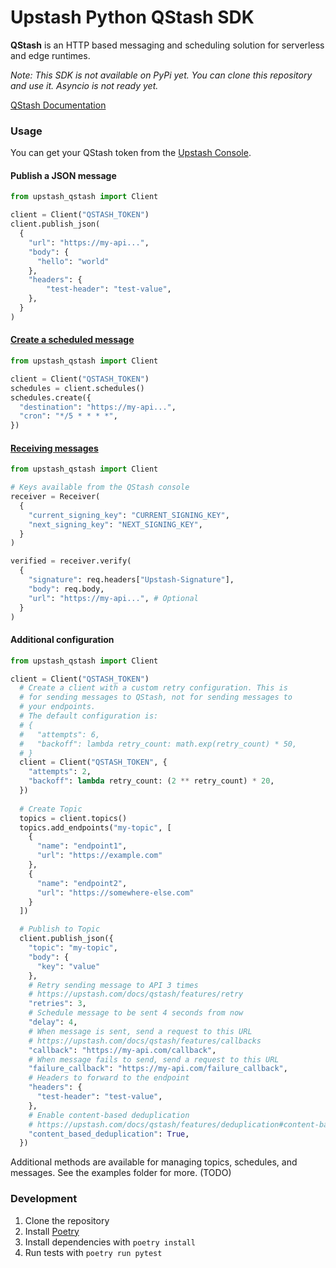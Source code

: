 # Upstash Python QStash SDK

**QStash** is an HTTP based messaging and scheduling solution for serverless and edge runtimes.

_Note: This SDK is not available on PyPi yet. You can clone this repository and use it. Asyncio is not ready yet._

[QStash Documentation](https://upstash.com/docs/qstash)

### Usage

You can get your QStash token from the [Upstash Console](https://console.upstash.com/qstash).

#### Publish a JSON message
```python
from upstash_qstash import Client

client = Client("QSTASH_TOKEN")
client.publish_json(
  {
    "url": "https://my-api...",
    "body": {
      "hello": "world"
    },
    "headers": {
        "test-header": "test-value",
    },
  }
)
```

#### [Create a scheduled message](https://upstash.com/docs/qstash/features/schedules)
```python
from upstash_qstash import Client

client = Client("QSTASH_TOKEN")
schedules = client.schedules()
schedules.create({
  "destination": "https://my-api...",
  "cron": "*/5 * * * *",
})
```

#### [Receiving messages](https://upstash.com/docs/qstash/howto/receiving)
```python
from upstash_qstash import Client

# Keys available from the QStash console
receiver = Receiver(
  {
    "current_signing_key": "CURRENT_SIGNING_KEY",
    "next_signing_key": "NEXT_SIGNING_KEY",
  }
)

verified = receiver.verify(
  {
    "signature": req.headers["Upstash-Signature"],
    "body": req.body,
    "url": "https://my-api...", # Optional
  }
)
```

#### Additional configuration
```python
from upstash_qstash import Client

client = Client("QSTASH_TOKEN")
  # Create a client with a custom retry configuration. This is 
  # for sending messages to QStash, not for sending messages to
  # your endpoints.
  # The default configuration is:
  # {
  #   "attempts": 6,
  #   "backoff": lambda retry_count: math.exp(retry_count) * 50,
  # }
  client = Client("QSTASH_TOKEN", {
    "attempts": 2,
    "backoff": lambda retry_count: (2 ** retry_count) * 20,
  })
  
  # Create Topic
  topics = client.topics()
  topics.add_endpoints("my-topic", [
    {
      "name": "endpoint1",
      "url": "https://example.com"
    },
    {
      "name": "endpoint2",
      "url": "https://somewhere-else.com"
    }
  ])

  # Publish to Topic
  client.publish_json({
    "topic": "my-topic",
    "body": {
      "key": "value"
    },
    # Retry sending message to API 3 times
    # https://upstash.com/docs/qstash/features/retry
    "retries": 3,
    # Schedule message to be sent 4 seconds from now
    "delay": 4, 
    # When message is sent, send a request to this URL
    # https://upstash.com/docs/qstash/features/callbacks
    "callback": "https://my-api.com/callback",
    # When message fails to send, send a request to this URL
    "failure_callback": "https://my-api.com/failure_callback",
    # Headers to forward to the endpoint
    "headers": {
      "test-header": "test-value",
    },
    # Enable content-based deduplication
    # https://upstash.com/docs/qstash/features/deduplication#content-based-deduplication
    "content_based_deduplication": True,
  })
```

Additional methods are available for managing topics, schedules, and messages. See the examples folder for more. (TODO)

### Development
1. Clone the repository
2. Install [Poetry](https://python-poetry.org/docs/#installation)
3. Install dependencies with `poetry install`
4. Run tests with `poetry run pytest`
